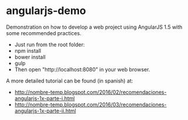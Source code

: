 # angularjs-demo
Demonstration on how to develop a web project using AngularJS 1.5 with some recommended practices.

- Just run from the root folder:
 - npm install
 - bower install
 - gulp
- Then open "http://localhost:8080" in your web browser.

A more detailed tutorial can be found (in spanish) at:
- http://nombre-temp.blogspot.com/2016/02/recomendaciones-angularjs-1x-parte-i.html
- http://nombre-temp.blogspot.com/2016/03/recomendaciones-angularjs-1x-parte-ii.html
